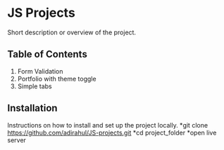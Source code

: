 # JS Projects

Short description or overview of the project.

## Table of Contents

1. Form Validation
2. Portfolio with theme toggle 
3. Simple tabs 

## Installation

Instructions on how to install and set up the project locally.
*git clone https://github.com/adirahul/JS-projects.git
*cd project_folder
*open live server
